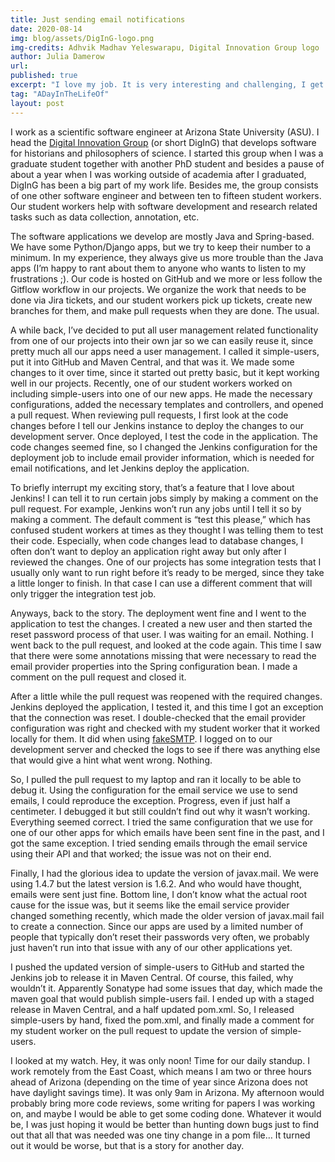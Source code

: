 ```yaml
---
title: Just sending email notifications
date: 2020-08-14
img: blog/assets/DigInG-logo.png
img-credits: Adhvik Madhav Yeleswarapu, Digital Innovation Group logo
author: Julia Damerow
url:
published: true
excerpt: "I love my job. It is very interesting and challenging, I get to learn new things all the time, and some semesters I teach, which I enjoy a lot. Some days, however, are like 2020, you just want them to end."
tag: "ADayInTheLifeOf"
layout: post
---
```


I work as a scientific software engineer at Arizona State University (ASU). I head the [Digital Innovation Group](http://diging.asu.edu/) (or short DigInG) that develops software for historians and philosophers of science. I started this group when I was a graduate student together with another PhD student and besides a pause of about a year when I was working outside of academia after I graduated, DigInG has been a big part of my work life. Besides me, the group consists of one other software engineer and between ten to fifteen student workers. Our student workers help with software development and research related tasks such as data collection, annotation, etc.

The software applications we develop are mostly Java and Spring-based. We have some Python/Django apps, but we try to keep their number to a minimum. In my experience, they always give us more trouble than the Java apps (I’m happy to rant about them to anyone who wants to listen to my frustrations ;). Our code is hosted on GitHub and we more or less follow the Gitflow workflow in our projects. We organize the work that needs to be done via Jira tickets, and our student workers pick up tickets, create new branches for them, and make pull requests when they are done. The usual.

A while back, I’ve decided to put all user management related functionality from one of our projects into their own jar so we can easily reuse it, since pretty much all our apps need a user management. I called it simple-users, put it into GitHub and Maven Central, and that was it. We made some changes to it over time, since it started out pretty basic, but it kept working well in our projects. Recently, one of our student workers worked on including simple-users into one of our new apps. He made the necessary configurations, added the necessary templates and controllers, and opened a pull request. When reviewing pull requests, I first look at the code changes before I tell our Jenkins instance to deploy the changes to our development server. Once deployed, I test the code in the application. The code changes seemed fine, so I changed the Jenkins configuration for the deployment job to include email provider information, which is needed for email notifications, and let Jenkins deploy the application.

To briefly interrupt my exciting story, that’s a feature that I love about Jenkins! I can tell it to run certain jobs simply by making a comment on the pull request. For example, Jenkins won’t run any jobs until I tell it so by making a comment. The default comment is “test this please,” which has confused student workers at times as they thought I was telling them to test their code. Especially, when code changes lead to database changes, I often don’t want to deploy an application right away but only after I reviewed the changes. One of our projects has some integration tests that I usually only want to run right before it’s ready to be merged, since they take a little longer to finish. In that case I can use a different comment that will only trigger the integration test job.

Anyways, back to the story. The deployment went fine and I went to the application to test the changes. I created a new user and then started the reset password process of that user. I was waiting for an email. Nothing. I went back to the pull request, and looked at the code again. This time I saw that there were some annotations missing that were necessary to read the email provider properties into the Spring configuration bean. I made a comment on the pull request and closed it.

After a little while the pull request was reopened with the required changes. Jenkins deployed the application, I tested it, and this time I got an exception that the connection was reset. I double-checked that the email provider configuration was right and checked with my student worker that it worked locally for them. It did when using [fakeSMTP](http://nilhcem.com/FakeSMTP/). I logged on to our development server and checked the logs to see if there was anything else that would give a hint what went wrong. Nothing.

So, I pulled the pull request to my laptop and ran it locally to be able to debug it. Using the configuration for the email service we use to send emails, I could reproduce the exception. Progress, even if just half a centimeter. I debugged it but still couldn’t find out why it wasn’t working. Everything seemed correct. I tried the same configuration that we use for one of our other apps for which emails have been sent fine in the past, and I got the same exception. I tried sending emails through the email service using their API and that worked; the issue was not on their end.

Finally, I had the glorious idea to update the version of javax.mail. We were using 1.4.7 but the latest version is 1.6.2. And who would have thought, emails were sent just fine. Bottom line, I don’t know what the actual root cause for the issue was, but it seems like the email service provider changed something recently, which made the older version of javax.mail fail to create a connection. Since our apps are used by a limited number of people that typically don’t reset their passwords very often, we probably just haven’t run into that issue with any of our other applications yet.

I pushed the updated version of simple-users to GitHub and started the Jenkins job to release it in Maven Central. Of course, this failed, why wouldn’t it. Apparently Sonatype had some issues that day, which made the maven goal that would publish simple-users fail. I ended up with a staged release in Maven Central, and a half updated pom.xml. So, I released simple-users by hand, fixed the pom.xml, and finally made a comment for my student worker on the pull request to update the version of simple-users.

I looked at my watch. Hey, it was only noon! Time for our daily standup. I work remotely from the East Coast, which means I am two or three hours ahead of Arizona (depending on the time of year since Arizona does not have daylight savings time). It was only 9am in Arizona. My afternoon would probably bring more code reviews, some writing for papers I was working on, and maybe I would be able to get some coding done. Whatever it would be, I was just hoping it would be better than hunting down bugs just to find out that all that was needed was one tiny change in a pom file… It turned out it would be worse, but that is a story for another day.
